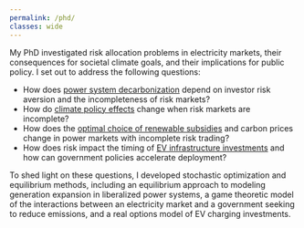 ```yaml
---
permalink: /phd/
classes: wide
---
```

My PhD investigated risk allocation problems in electricity markets, their consequences for societal climate goals, and their implications for public policy. I set out to address the following questions:

* How does [power system decarbonization](https://doi.org/10.1016/j.eneco.2024.107639) depend on investor risk aversion and the incompleteness of risk markets?
* How do [climate policy effects](https://doi.org/10.32866/001c.94993) change when risk markets are incomplete?
* How does the [optimal choice of renewable subsidies](https://ceepr.mit.edu/workingpaper/choosing-climate-policies-in-a-second-best-world-with-incomplete-markets-insights-from-a-bilevel-power-system-model/) and carbon prices change in power markets with incomplete risk trading?
* How does risk impact the timing of [EV infrastructure investments](https://www.sciencedirect.com/science/article/pii/S0301421523002884) and how can government policies accelerate deployment?

To shed light on these questions, I developed stochastic optimization and equilibrium methods, including an equilibrium approach to modeling generation expansion in liberalized power systems, a game theoretic model of the interactions between an electricity market and a government seeking to reduce emissions, and a real options model of EV charging investments. 
